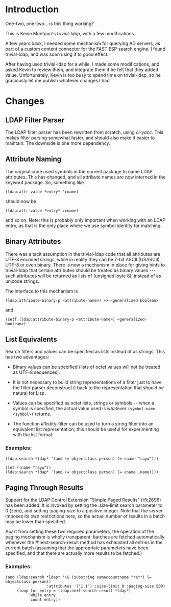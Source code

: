 Introduction
============

One-two, one-two... is this thing working?

This is Kevin Montuori's *trivial-ldap*, with a few modifications.

A few years back, I needed some mechanism for querying AD servers, as
part of a custom content connector for the FAST ESP search engine. I
found trivial-ldap, and was soon using it to good effect.

After having used trivial-ldap for a while, I made some modifications,
and asked Kevin to review them, and integrate them if he felt that
they added value. Unfortunately, Kevin is too busy to spend time
on trivial-ldap, so he graciously let me publish whatever changes I
had.

Changes
=======

LDAP Filter Parser
------------------

The LDAP filter parser has been rewritten from scratch, using
*cl-yacc*. This makes filter parsing somewhat faster, and should also
make it easier to maintain. The downside is one more dependency.

Attribute Naming
----------------

The original code used symbols in the current package to name LDAP
attributes. This has changed, and all attribute names are now interned
in the keyword package. So, something like

    (ldap:attr-value *entry* 'cname)

should now be

    (ldap:attr-value *entry* :cname)

and so on. Note: this is probably only important when working with an
LDAP entry, as that is the only place where we use symbol identity for
matching.

Binary Attributes
-----------------

There was a tacit assumption in the trivial-ldap code that all
attributes are UTF-8 encoded strings, while in reality they can be
7-bit ASCII (USASCII), UTF-8 or even binary. There is now a mechanism
in place for giving hints to trivial-ldap that certain attributes
should be treated as binary values --- such attributes will be
returned as lists of (unsigned-byte 8), instead of as unicode
strings.

The interface to this mechanism is

    (ldap:attribute-binary-p <attribute-name>) => <generalized-boolean>

and

    (setf (ldap:attribute-binary-p <attribute-name>) <generalized-boolean>)


List Equivalents
----------------

Search filters and values can be specified as lists instead of as
strings. This has two advantages:

* Binary values can be specified (lists of octet values will not be
  treated as UTF-8 sequences).

* It is not necessary to build string representations of a filter just
  to have the filter parser deconstruct it back to the representation
  that should be natural for Lisp.

* Values can be specified as octet lists, strings or symbols --
  when a symbol is specified, the actual value used is whatever
  `(symbol-name <symbol>)` returns.

* The function #'listify-filter can be used to turn a string filter
  into an equivalent list representation; this should be useful for
  experimenting with the list format.

### Examples:

    (ldap:search *ldap* '(and (= objectclass person) (= cname "rayw")))

    (let ((name "rayw"))
	(ldap:search *ldap* `(and (= objectclass person) (= cname ,name))))

Paging Through Results
----------------------

Support for the LDAP Control Extension "Simple Paged Results"
(rfc2696) has been added. It is invoked by setting the :size-limit
search parameter to 0 (zero), and setting :paging-size to a positive
integer. Note that the server imposes its own restrictions here, so
the actual number of results in a batch may be lower than specified.

Apart from setting these two required parameters, the operation of the
paging mechanism is wholly transparent: batches are fetched
automatically whenever the #'next-search-result method has exhausted
all entries in the current batch (assuming that the appropriate
parameters have been specified, and that there are actually more
results to be fetched.)

### Examples:

    (and (ldap:search *ldap* '(& (substring samaccountname "ra*") (= objectclass person))
                      :attributes '("1.1") :size-limit 0 :paging-size 500)
         (loop for entry = (ldap:next-search-result *ldap*)
               while entry
               count entry))

